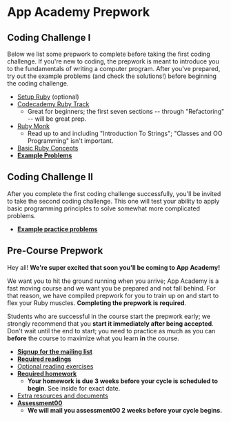 # App Academy Prepwork

## Coding Challenge I

Below we list some prepwork to complete before taking the first coding
challenge. If you're new to coding, the prepwork is meant to introduce you
to the fundamentals of writing a computer program. After you've
prepared, try out the example problems (and check the solutions!)
before beginning the coding challenge.

* [Setup Ruby][setup] (optional)
* [Codecademy Ruby Track][codecademy-ruby]
    * Great for beginners; the first seven sections -- through
      "Refactoring" -- will be great prep.
* [Ruby Monk][ruby-monk]
    * Read up to and including "Introduction To Strings"; "Classes and
      OO Programming" isn't important.
* [Basic Ruby Concepts][basic-concepts]
* **[Example Problems][example-problems]**

[setup]: ./coding-test-1/setup.md
[codecademy-ruby]: http://www.codecademy.com/tracks/ruby
[ruby-monk]: http://rubymonk.com
[basic-concepts]: ./coding-test-1/basic-concepts.md
[example-problems]: ./coding-test-1/example-problems.md

## Coding Challenge II

After you complete the first coding challenge successfully, you'll be
invited to take the second coding challenge. This one will test your
ability to apply basic programming principles to solve somewhat more
complicated problems.

* **[Example practice problems][practice-problems]**

[practice-problems]: ./coding-test-2/practice-problems

## Pre-Course Prepwork

Hey all! **We're super excited that soon you'll be coming to App
Academy!**

We want you to hit the ground running when you arrive; App Academy is
a fast moving course and we want you be prepared and not fall
behind. For that reason, we have compiled prepwork for you to train up
on and start to flex your Ruby muscles. **Completing the prepwork is
required**.

Students who are successful in the course start the prepwork early; we
strongly recommend that you **start it immediately after being
accepted**. Don't wait until the end to start; you need to practice as
much as you can **before** the course to maximize what you learn
**in** the course.

* **[Signup for the mailing list][mailing-signup]**
* **[Required readings][pre-course-readings]**
* [Optional reading exercises][pre-course-exercises]
* **[Required homework][homework]**
    * **Your homework is due 3 weeks before your cycle is scheduled to
      begin**. See inside for exact date.
* [Extra resources and documents][extra-resources]
* **[Assessment00][assessment00]**
    * **We will mail you assessment00 2 weeks before your cycle
      begins.**

[welcome]: ./pre-course/welcome.md
[mailing-signup]: ./pre-course/mailing-signup.md
[pre-course-readings]: ./pre-course/readings.md
[pre-course-exercises]: ./pre-course/optional-exercises.md
[homework]: ./pre-course/homework.md
[extra-resources]: ./pre-course/extra-resources.md
[assessment00]: ./pre-course/assessment00.md
